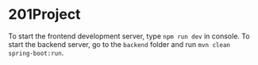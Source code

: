 # 201Project

To start the frontend development server, type `npm run dev` in console.
To start the backend server, go to the `backend` folder and run `mvn clean spring-boot:run`.
